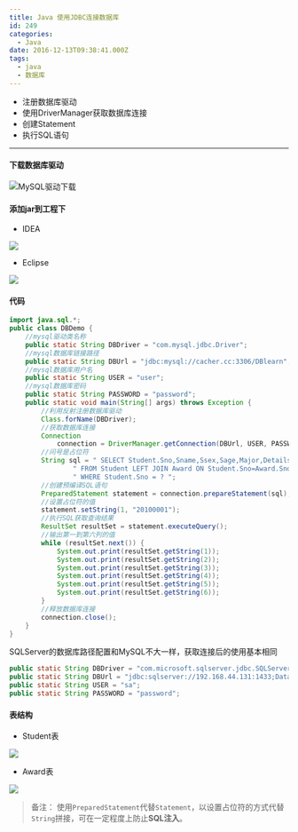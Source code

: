 ```yaml
---
title: Java 使用JDBC连接数据库
id: 249
categories:
  - Java
date: 2016-12-13T09:38:41.000Z
tags:
  - java
  - 数据库
---
```

+ 注册数据库驱动
+ 使用DriverManager获取数据库连接
+ 创建Statement
+ 执行SQL语句

<!--more-->

----

#### 下载数据库驱动

![MySQL驱动下载](http://oiz8hjtml.bkt.clouddn.com/images/2016/12/6NXL9SA2XE5CM996_JD_O.png)

#### 添加jar到工程下
* IDEA

![](http://oiz8hjtml.bkt.clouddn.com/images/2016/12/0FCY7O14OF@UIF1KK.png)
* Eclipse

![](http://oiz8hjtml.bkt.clouddn.com/images/2016/12/6QKBB2XCCY1Z111NEI.png)

#### 代码
```java
import java.sql.*;
public class DBDemo {
    //mysql驱动类名称
    public static String DBDriver = "com.mysql.jdbc.Driver";
    //mysql数据库链接路径
    public static String DBUrl = "jdbc:mysql://cacher.cc:3306/DBlearn";
    //mysql数据库用户名
    public static String USER = "user";
    //mysql数据库密码
    public static String PASSWORD = "password";
    public static void main(String[] args) throws Exception {
        //利用反射注册数据库驱动
        Class.forName(DBDriver);
        //获取数据库连接
        Connection
            connection = DriverManager.getConnection(DBUrl, USER, PASSWORD);
        //问号是占位符
        String sql = " SELECT Student.Sno,Sname,Ssex,Sage,Major,Details " +
                " FROM Student LEFT JOIN Award ON Student.Sno=Award.Sno " +
                " WHERE Student.Sno = ? ";
        //创建预编译SQL语句
        PreparedStatement statement = connection.prepareStatement(sql);
        //设置占位符的值
        statement.setString(1, "20100001");
        //执行SQL获取查询结果
        ResultSet resultSet = statement.executeQuery();
        //输出第一到第六列的值
        while (resultSet.next()) {
            System.out.print(resultSet.getString(1));
            System.out.print(resultSet.getString(2));
            System.out.print(resultSet.getString(3));
            System.out.print(resultSet.getString(4));
            System.out.print(resultSet.getString(5));
            System.out.print(resultSet.getString(6));
        }
        //释放数据库连接
        connection.close();
    }
}

```

SQLServer的数据库路径配置和MySQL不大一样，获取连接后的使用基本相同

```java
public static String DBDriver = "com.microsoft.sqlserver.jdbc.SQLServerDriver";
public static String DBUrl = "jdbc:sqlserver://192.168.44.131:1433;DatabaseName=DB";
public static String USER = "sa";
public static String PASSWORD = "password";
```
#### 表结构

* Student表

![](http://oiz8hjtml.bkt.clouddn.com/images/2016/12/H1ISBGIWUII9Y_LQ3.png)

* Award表

![](http://oiz8hjtml.bkt.clouddn.com/images/2016/12/KCCPTBX@CL3BIN4S.png)
> 备注：
使用`PreparedStatement`代替`Statement`，以设置占位符的方式代替`String`拼接，可在一定程度上防止**SQL注入**。
